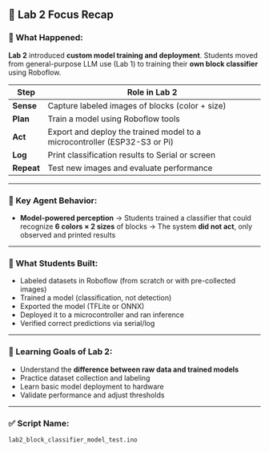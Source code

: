 ## 🧠 Lab 2 Focus Recap

### 📸 What Happened:

**Lab 2** introduced **custom model training and deployment**. Students moved from general-purpose LLM use (Lab 1) to training their **own block classifier** using Roboflow.

| Step       | Role in Lab 2                                                             |
| ---------- | ------------------------------------------------------------------------- |
| **Sense**  | Capture labeled images of blocks (color + size)                           |
| **Plan**   | Train a model using Roboflow tools                                        |
| **Act**    | Export and deploy the trained model to a microcontroller (ESP32-S3 or Pi) |
| **Log**    | Print classification results to Serial or screen                          |
| **Repeat** | Test new images and evaluate performance                                  |

---

### 🎯 Key Agent Behavior:

* **Model-powered perception**
  → Students trained a classifier that could recognize **6 colors × 2 sizes** of blocks
  → The system **did not act**, only observed and printed results

---

### 🧰 What Students Built:

* Labeled datasets in Roboflow (from scratch or with pre-collected images)
* Trained a model (classification, not detection)
* Exported the model (TFLite or ONNX)
* Deployed it to a microcontroller and ran inference
* Verified correct predictions via serial/log

---

### 🧠 Learning Goals of Lab 2:

* Understand the **difference between raw data and trained models**
* Practice dataset collection and labeling
* Learn basic model deployment to hardware
* Validate performance and adjust thresholds

---

### ✅ Script Name:

```plaintext
lab2_block_classifier_model_test.ino
```

